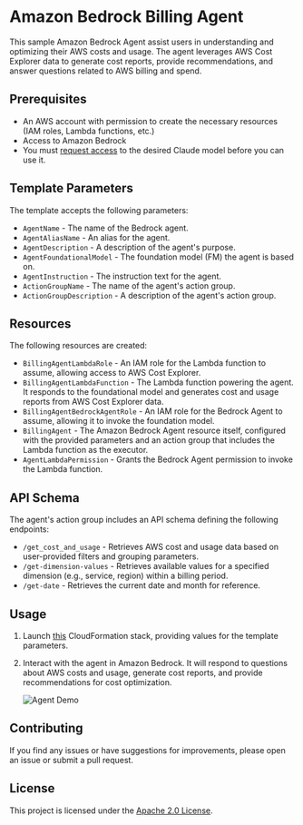 # Amazon Bedrock Billing Agent


This sample Amazon Bedrock Agent assist users in understanding and optimizing their AWS costs and usage. The agent leverages AWS Cost Explorer data to generate cost reports, provide recommendations, and answer questions related to AWS billing and spend.

## Prerequisites

- An AWS account with permission to create the necessary resources (IAM roles, Lambda functions, etc.)
- Access to Amazon Bedrock
- You must [request access](https://docs.aws.amazon.com/bedrock/latest/userguide/model-access.html) to the desired Claude model before you can use it.

## Template Parameters

The template accepts the following parameters:

- `AgentName` - The name of the Bedrock agent.
- `AgentAliasName` - An alias for the agent.
- `AgentDescription` - A description of the agent's purpose.
- `AgentFoundationalModel` - The foundation model (FM) the agent is based on.
- `AgentInstruction` - The instruction text for the agent.
- `ActionGroupName` - The name of the agent's action group.
- `ActionGroupDescription` - A description of the agent's action group.

## Resources

The following resources are created:

- `BillingAgentLambdaRole` - An IAM role for the Lambda function to assume, allowing access to AWS Cost Explorer.
- `BillingAgentLambdaFunction` - The Lambda function powering the agent. It responds to the foundational model and generates cost and usage reports from AWS Cost Explorer data.
- `BillingAgentBedrockAgentRole` - An IAM role for the Bedrock Agent to assume, allowing it to invoke the foundation model.
- `BillingAgent` - The Amazon Bedrock Agent resource itself, configured with the provided parameters and an action group that includes the Lambda function as the executor.
- `AgentLambdaPermission` - Grants the Bedrock Agent permission to invoke the Lambda function.

## API Schema

The agent's action group includes an API schema defining the following endpoints:

- `/get_cost_and_usage` - Retrieves AWS cost and usage data based on user-provided filters and grouping parameters.
- `/get-dimension-values` - Retrieves available values for a specified dimension (e.g., service, region) within a billing period.
- `/get-date` - Retrieves the current date and month for reference.

## Usage

1. Launch [this](agent_template.yaml) CloudFormation stack, providing values for the template parameters.
2. Interact with the agent in Amazon Bedrock. It will respond to questions about AWS costs and usage, generate cost reports, and provide recommendations for cost optimization.


    ![Agent Demo](static/agent-demo.gif)

## Contributing

If you find any issues or have suggestions for improvements, please open an issue or submit a pull request.


## License

This project is licensed under the [Apache 2.0 License](LICENSE).
